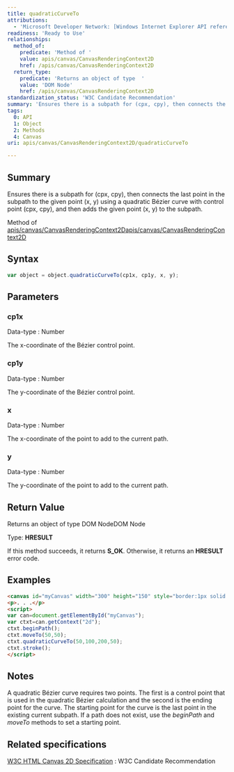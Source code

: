 ```yaml
---
title: quadraticCurveTo
attributions:
  - 'Microsoft Developer Network: [Windows Internet Explorer API reference Article](http://msdn.microsoft.com/en-us/library/ie/hh828809%28v=vs.85%29.aspx)'
readiness: 'Ready to Use'
relationships:
  method_of:
    predicate: 'Method of '
    value: apis/canvas/CanvasRenderingContext2D
    href: /apis/canvas/CanvasRenderingContext2D
  return_type:
    predicate: 'Returns an object of type  '
    value: 'DOM Node'
    href: /apis/canvas/CanvasRenderingContext2D
standardization_status: 'W3C Candidate Recommendation'
summary: 'Ensures there is a subpath for (cpx, cpy), then connects the last point in the subpath to the given point (x, y) using a quadratic Bézier curve with control point (cpx, cpy), and then adds the given point (x, y) to the subpath.'
tags:
  0: API
  1: Object
  2: Methods
  4: Canvas
uri: apis/canvas/CanvasRenderingContext2D/quadraticCurveTo

---
```

## <span>Summary</span>

Ensures there is a subpath for (cpx, cpy), then connects the last point in the subpath to the given point (x, y) using a quadratic Bézier curve with control point (cpx, cpy), and then adds the given point (x, y) to the subpath.

Method of [apis/canvas/CanvasRenderingContext2D](/apis/canvas/CanvasRenderingContext2D)[apis/canvas/CanvasRenderingContext2D](/apis/canvas/CanvasRenderingContext2D)

## <span>Syntax</span>

``` js
var object = object.quadraticCurveTo(cp1x, cp1y, x, y);
```

## <span>Parameters</span>

### <span>cp1x</span>

 Data-type
:   Number

 The x-coordinate of the Bézier control point.

### <span>cp1y</span>

 Data-type
:   Number

 The y-coordinate of the Bézier control point.

### <span>x</span>

 Data-type
:   Number

 The x-coordinate of the point to add to the current path.

### <span>y</span>

 Data-type
:   Number

 The y-coordinate of the point to add to the current path.

## <span>Return Value</span>

Returns an object of type DOM NodeDOM Node

Type: **HRESULT**

If this method succeeds, it returns **S\_OK**. Otherwise, it returns an **HRESULT** error code.

## <span>Examples</span>

``` html
<canvas id="myCanvas" width="300" height="150" style="border:1px solid blue;"></canvas>
<p>. . .</p>
<script>
var can=document.getElementById("myCanvas");
var ctxt=can.getContext("2d");
ctxt.beginPath();
ctxt.moveTo(50,50);
ctxt.quadraticCurveTo(50,100,200,50);
ctxt.stroke();
</script>
```

## <span>Notes</span>

A quadratic Bézier curve requires two points. The first is a control point that is used in the quadratic Bézier calculation and the second is the ending point for the curve. The starting point for the curve is the last point in the existing current subpath. If a path does not exist, use the *beginPath* and *moveTo* methods to set a starting point.

## <span>Related specifications</span>

[W3C HTML Canvas 2D Specification](http://www.w3.org/TR/2012/CR-2dcontext-20121217/)
:   W3C Candidate Recommendation
